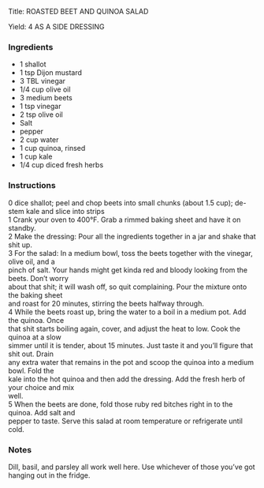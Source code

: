 <!DOCTYPE HTML PUBLIC "-//W3C//DTD HTML 4.0 Transitional//EN">
<html>
  <head>
  <title>ROASTED BEET AND QUINOA SALAD</title><link rel='stylesheet' href='style.css' type='text/css'><meta http-equiv="Content-Style-Stype" content="text/css">
     <meta http-equiv="Content-Type" content="text/html;charset=utf-8">
     </head><body><div class="recipe" itemscope itemtype="http://schema.org/Recipe"><div class='header'><p class="title"><span class="label">Title:</span> <span itemprop="name">ROASTED BEET AND QUINOA SALAD</span></p>
<p class="yields"><span class="label">Yield:</span> <span itemprop="recipeYield">4 AS A SIDE DRESSING</span></p>
</div><div class="ing"><h3>Ingredients</h3><ul class="ing"><li class="ing" itemprop="ingredients">1 shallot </li>
<li class="ing" itemprop="ingredients">1 tsp Dijon mustard </li>
<li class="ing" itemprop="ingredients">3 TBL vinegar </li>
<li class="ing" itemprop="ingredients">1/4 cup olive oil </li>
<li class="ing" itemprop="ingredients">3 medium beets </li>
<li class="ing" itemprop="ingredients">1 tsp vinegar </li>
<li class="ing" itemprop="ingredients">2 tsp olive oil </li>
<li class="ing" itemprop="ingredients">Salt </li>
<li class="ing" itemprop="ingredients">pepper </li>
<li class="ing" itemprop="ingredients">2 cup water </li>
<li class="ing" itemprop="ingredients">1 cup quinoa, rinsed </li>
<li class="ing" itemprop="ingredients">1 cup kale </li>
<li class="ing" itemprop="ingredients">1/4 cup diced fresh herbs </li>
</ul>
</div>
<div class="instructions"><h3 class="Instructions">Instructions</h3><div itemprop="recipeInstructions"><p>0 dice shallot; peel and chop beets into small chunks (about 1.5 cup); de-stem kale and slice into strips<br>1 Crank your oven to 400°F. Grab a rimmed baking sheet and have it on standby.<br>2 Make the dressing: Pour all the ingredients together in a jar and shake that shit up.<br>3 For the salad: In a medium bowl, toss the beets together with the vinegar, olive oil, and a<br>pinch of salt. Your hands might get kinda red and bloody looking from the beets. Don’t worry<br>about that shit; it will wash off, so quit complaining. Pour the mixture onto the baking sheet<br>and roast for 20 minutes, stirring the beets halfway through.<br>4 While the beets roast up, bring the water to a boil in a medium pot. Add the quinoa. Once<br>that shit starts boiling again, cover, and adjust the heat to low. Cook the quinoa at a slow<br>simmer until it is tender, about 15 minutes. Just taste it and you’ll figure that shit out. Drain<br>any extra water that remains in the pot and scoop the quinoa into a medium bowl. Fold the<br>kale into the hot quinoa and then add the dressing. Add the fresh herb of your choice and mix<br>well.<br>5 When the beets are done, fold those ruby red bitches right in to the quinoa. Add salt and<br>pepper to taste. Serve this salad at room temperature or refrigerate until cold.</p></div></div><div class="modifications"><h3 class="Notes">Notes</h3><p>Dill, basil, and parsley all work well here. Use whichever of those you’ve got hanging out in the fridge.</p></div></div>

</body>
</html>